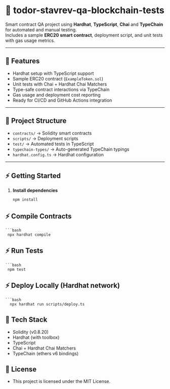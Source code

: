 # 🧪 todor-stavrev-qa-blockchain-tests

Smart contract QA project using **Hardhat**, **TypeScript**, **Chai** and **TypeChain** for automated and manual testing.  
Includes a sample **ERC20 smart contract**, deployment script, and unit tests with gas usage metrics.

---

## 🚀 Features
- Hardhat setup with TypeScript support  
- Sample ERC20 contract (`ExampleToken.sol`)  
- Unit tests with Chai + Hardhat Chai Matchers  
- Type-safe contract interactions via TypeChain  
- Gas usage and deployment cost reporting  
- Ready for CI/CD and GitHub Actions integration  

---

## 📂 Project Structure
- `contracts/` → Solidity smart contracts  
- `scripts/` → Deployment scripts  
- `test/` → Automated tests in TypeScript  
- `typechain-types/` → Auto-generated TypeChain typings  
- `hardhat.config.ts` → Hardhat configuration  

---

## ⚡ Getting Started

1. **Install dependencies**
   ```bash
   npm install

## ⚡ Compile Contracts
    ```bash
     npx hardhat compile

## ⚡ Run Tests
    ```bash
     npm test
## ⚡ Deploy Locally (Hardhat network)
    ```bash
      npx hardhat run scripts/deploy.ts

## 🚀 Tech Stack
-  Solidity (v0.8.20)
-  Hardhat (with toolbox)
-  TypeScript
-  Chai + Hardhat Chai Matchers
-  TypeChain (ethers v6 bindings)

## 📂 License
-  This project is licensed under the MIT License.
